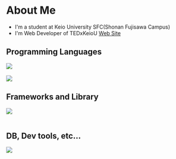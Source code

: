 # About Me
- I'm a student at Keio University SFC(Shonan Fujisawa Campus)
- I'm Web Developer of TEDxKeioU [Web Site](https://tedxkeiou.com)
## Programming Languages
<img src="https://skillicons.dev/icons?i=python,go,ruby,typescript,javascript,html,css," /> <br /><br />
![](https://github-readme-stats.vercel.app/api/top-langs?username=yamatowani&show_icons=true&locale=en&layout=compact&bg_color=0d1117&text_color=fff&hide=scss)

## Frameworks and Library
<img src="https://skillicons.dev/icons?i=rails,react,next,nest,apollo,prisma" /> <br /><br />

## DB, Dev tools, etc...
<img src="https://skillicons.dev/icons?i=mysql,graphql,docker,vercel,vscode,github,notion" /> <br /><br />
